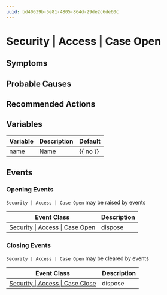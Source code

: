 ```yaml
---
uuid: bd40639b-5e81-4805-864d-29de2c6de60c
---
```

# Security | Access | Case Open

## Symptoms

## Probable Causes

## Recommended Actions

## Variables

| Variable | Description | Default  |
| -------- | ----------- | -------- |
| name     | Name        | {{ no }} |

## Events

### Opening Events
`Security | Access | Case Open` may be raised by events

| Event Class                                                                                | Description |
| ------------------------------------------------------------------------------------------ | ----------- |
| [Security \| Access \| Case Open](../event-classes-reference/security/access/case-open.md) | dispose     |

### Closing Events
`Security | Access | Case Open` may be cleared by events

| Event Class                                                                                  | Description |
| -------------------------------------------------------------------------------------------- | ----------- |
| [Security \| Access \| Case Close](../event-classes-reference/security/access/case-close.md) | dispose     |
